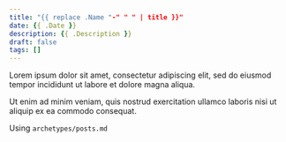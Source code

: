 ```yaml
---
title: "{{ replace .Name "-" " " | title }}"
date: {{ .Date }}
description: {{ .Description }}
draft: false
tags: []
---
```


Lorem ipsum dolor sit amet, consectetur adipiscing elit, sed do eiusmod tempor incididunt ut labore et dolore magna aliqua.

<!--more-->

Ut enim ad minim veniam, quis nostrud exercitation ullamco laboris nisi ut aliquip ex ea commodo consequat.

Using `archetypes/posts.md`
